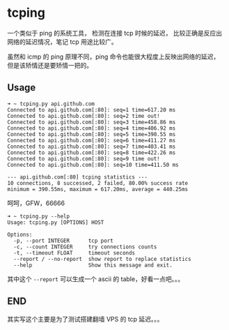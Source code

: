 # tcping

一个类似于 ping 的系统工具，
检测在连接 tcp 时候的延迟，
比较正确是反应出网络的延迟情况，笔记 tcp 用途比较广。

虽然和 icmp 的 ping 原理不同，ping 命令也能很大程度上反映出网络的延迟，
但是该矫情还是要矫情一把的。

## Usage

```
➜ ~ tcping.py api.github.com
Connected to api.github.com[:80]: seq=1 time=617.20 ms
Connected to api.github.com[:80]: seq=2 time out!
Connected to api.github.com[:80]: seq=3 time=458.86 ms
Connected to api.github.com[:80]: seq=4 time=406.92 ms
Connected to api.github.com[:80]: seq=5 time=390.55 ms
Connected to api.github.com[:80]: seq=6 time=411.27 ms
Connected to api.github.com[:80]: seq=7 time=403.41 ms
Connected to api.github.com[:80]: seq=8 time=422.26 ms
Connected to api.github.com[:80]: seq=9 time out!
Connected to api.github.com[:80]: seq=10 time=411.50 ms

--- api.github.com[:80] tcping statistics ---
10 connections, 8 successed, 2 failed, 80.00% success rate
minimum = 390.55ms, maximum = 617.20ms, average = 440.25ms
```

呵呵，GFW，66666
 
```
➜ ~ tcping.py --help
Usage: tcping.py [OPTIONS] HOST

Options:
  -p, --port INTEGER      tcp port
  -c, --count INTEGER     try connections counts
  -t, --timeout FLOAT     timeout seconds
  --report / --no-report  show report to replace statistics
  --help                  Show this message and exit.
```

其中这个 `--report` 可以生成一个 ascii 的 table，好看一点吧。。。

## END 

其实写这个主要是为了测试搭建翻墙 VPS 的 tcp 延迟。。。
